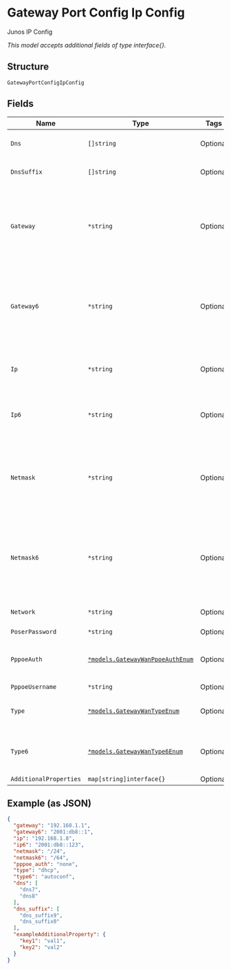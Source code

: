 
# Gateway Port Config Ip Config

Junos IP Config

*This model accepts additional fields of type interface{}.*

## Structure

`GatewayPortConfigIpConfig`

## Fields

| Name | Type | Tags | Description |
|  --- | --- | --- | --- |
| `Dns` | `[]string` | Optional | Except for out-of_band interface (vme/em0/fxp0) |
| `DnsSuffix` | `[]string` | Optional | Except for out-of_band interface (vme/em0/fxp0) |
| `Gateway` | `*string` | Optional | Except for out-of_band interface (vme/em0/fxp0). Interface Default Gateway IP Address (i.e. "192.168.1.1") or a Variable (i.e. "{{myvar}}") |
| `Gateway6` | `*string` | Optional | Except for out-of_band interface (vme/em0/fxp0). Interface Default Gateway IPv6 Address (i.e. "2001:db8::1") or a Variable (i.e. "{{myvar}}") |
| `Ip` | `*string` | Optional | Interface IP Address (i.e. "192.168.1.8") or a Variable (i.e. "{{myvar}}") |
| `Ip6` | `*string` | Optional | Interface IPv6 Address (i.e. "2001:db8::123") or a Variable (i.e. "{{myvar}}") |
| `Netmask` | `*string` | Optional | Used only if `subnet` is not specified in `networks`. Interface Netmask (i.e. "/24") or a Variable (i.e. "{{myvar}}") |
| `Netmask6` | `*string` | Optional | Used only if `subnet` is not specified in `networks`. Interface IPv6 Netmask (i.e. "/64") or a Variable (i.e. "{{myvar}}") |
| `Network` | `*string` | Optional | Optional, the network to be used for mgmt |
| `PoserPassword` | `*string` | Optional | If `type`==`pppoe` |
| `PppoeAuth` | [`*models.GatewayWanPpoeAuthEnum`](../../doc/models/gateway-wan-ppoe-auth-enum.md) | Optional | if `type`==`pppoe`. enum: `chap`, `none`, `pap`<br><br>**Default**: `"none"` |
| `PppoeUsername` | `*string` | Optional | If `type`==`pppoe` |
| `Type` | [`*models.GatewayWanTypeEnum`](../../doc/models/gateway-wan-type-enum.md) | Optional | enum: `dhcp`, `pppoe`, `static`<br><br>**Default**: `"dhcp"` |
| `Type6` | [`*models.GatewayWanType6Enum`](../../doc/models/gateway-wan-type-6-enum.md) | Optional | enum: `autoconf`, `dhcp`, `static`<br><br>**Default**: `"autoconf"` |
| `AdditionalProperties` | `map[string]interface{}` | Optional | - |

## Example (as JSON)

```json
{
  "gateway": "192.168.1.1",
  "gateway6": "2001:db8::1",
  "ip": "192.168.1.8",
  "ip6": "2001:db8::123",
  "netmask": "/24",
  "netmask6": "/64",
  "pppoe_auth": "none",
  "type": "dhcp",
  "type6": "autoconf",
  "dns": [
    "dns7",
    "dns8"
  ],
  "dns_suffix": [
    "dns_suffix9",
    "dns_suffix0"
  ],
  "exampleAdditionalProperty": {
    "key1": "val1",
    "key2": "val2"
  }
}
```

